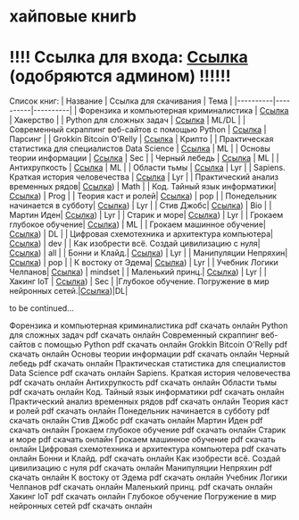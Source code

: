 
# хайповые книгb
# !!!! Ссылка для входа:  [Ссылка](https://t.me/+yAu1e_YIh0o1MmQy) (одобряются админом) !!!!!!




Список книг: 
| Название | Ссылка для скачивания | Тема |
|----------|----------|----------|
| Форензика и компьютерная криминалистика  | [Ссылка](https://t.me/+yAu1e_YIh0o1MmQy)   | Хакерство |
| Python для сложных задач  | [Ссылка](https://t.me/+yAu1e_YIh0o1MmQy)   | ML/DL |
| Современный скраппинг веб-сайтов с помощью Python | [Ссылка](https://t.me/+yAu1e_YIh0o1MmQy)   | Парсинг |
| Grokkin Bitcoin O'Relly    | [Ссылка](https://t.me/+yAu1e_YIh0o1MmQy)   | Крипто   |
| Практическая статистика для специалистов Data Science | [Ссылка](https://t.me/+yAu1e_YIh0o1MmQy)   |  ML  |
| Основы теории информации | [Ссылка](https://t.me/+yAu1e_YIh0o1MmQy)   |  Sec  |
| Черный лебедь | [Ссылка](https://t.me/+yAu1e_YIh0o1MmQy)   |  ML  |
| Антихрупкость | [Ссылка](https://t.me/+yAu1e_YIh0o1MmQy)   |  ML  |
| Области тьмы | [Ссылка](https://t.me/+yAu1e_YIh0o1MmQy)   |   Lyr |
| Sapiens. Краткая история человечества | [Ссылка](https://t.me/+yAu1e_YIh0o1MmQy)   |  Lyr  |
| Практический анализ временных рядов| [Ссылка](https://t.me/+yAu1e_YIh0o1MmQy))   |  Math  |
| Код. Тайный язык информатики| [Ссылка](https://t.me/+yAu1e_YIh0o1MmQy))   |  Prog  |
| Теория каст и ролей| [Ссылка](https://t.me/+yAu1e_YIh0o1MmQy))   | pop   |
| Понедельник начинается в субботу| [Ссылка](https://t.me/+yAu1e_YIh0o1MmQy))   |  Lyr  |
| Стив Джобс| [Ссылка](https://t.me/+yAu1e_YIh0o1MmQy))   |  Bio  |
| Мартин Иден| [Ссылка](https://t.me/+yAu1e_YIh0o1MmQy))   |  Lyr  |
| Старик и море| [Ссылка](https://t.me/+yAu1e_YIh0o1MmQy))   |  Lyr  |
| Грокаем глубокое обучение| [Ссылка](https://t.me/+yAu1e_YIh0o1MmQy))   |  ML  |
| Грокаем машинное обучение| [Ссылка](https://t.me/+yAu1e_YIh0o1MmQy))   |  DL  |
| Цифровая схемотехника и архитектура компьютера| [Ссылка](https://t.me/+yAu1e_YIh0o1MmQy))   |  dev  |
| Как изобрести всё. Создай цивилизацию с нуля| [Ссылка](https://t.me/+yAu1e_YIh0o1MmQy))   |  all  |
| Бонни и Клайд.| [Ссылка](https://t.me/+yAu1e_YIh0o1MmQy))   |  Lyr  |
| Манипуляции Непряхин| [Ссылка](https://t.me/+yAu1e_YIh0o1MmQy))   |  pop  |
| К востоку от Эдема| [Ссылка](https://t.me/+yAu1e_YIh0o1MmQy))   |  Lyr  |
| Учебник Логики Челпанов| [Ссылка](https://t.me/+yAu1e_YIh0o1MmQy))   |  mindset  |
| Маленький принц.| [Ссылка](https://t.me/+yAu1e_YIh0o1MmQy))   |  Lyr  |
| Хакинг IoT  | [Ссылка](https://t.me/+yAu1e_YIh0o1MmQy))   |  Sec  |
|Глубокое обучение. Погружение в мир нейронных сетей.|[Ссылка](https://t.me/+yAu1e_YIh0o1MmQy))|DL|

to be continued...

Форензика и компьютерная криминалистика pdf скачать онлайн
Python для сложных задач pdf скачать онлайн
Современный скраппинг веб-сайтов с помощью Python pdf скачать онлайн
Grokkin Bitcoin O'Relly pdf скачать онлайн
Основы теории информации pdf скачать онлайн
Черный лебедь pdf скачать онлайн
Практическая статистика для специалистов Data Science pdf скачать онлайн
 Sapiens. Краткая история человечества pdf скачать онлайн
Антихрупкость pdf скачать онлайн
Области тьмы pdf скачать онлайн
Код. Тайный язык информатики pdf скачать онлайн
Практический анализ временных рядов pdf скачать онлайн
Теория каст и ролей pdf скачать онлайн
Понедельник начинается в субботу pdf скачать онлайн
Стив Джобс pdf скачать онлайн
Мартин Иден pdf скачать онлайн
Грокаем глубокое обучение pdf скачать онлайн
 Старик и море pdf скачать онлайн
Грокаем машинное обучение pdf скачать онлайн
Цифровая схемотехника и архитектура компьютера pdf скачать онлайн
Бонни и Клайд. pdf скачать онлайн
 Как изобрести всё. Создай цивилизацию с нуля pdf скачать онлайн
 Манипуляции Непряхин pdf скачать онлайн
К востоку от Эдема pdf скачать онлайн
 Учебник Логики Челпанов pdf скачать онлайн
Маленький принц. pdf скачать онлайн
Хакинг IoT  pdf скачать онлайн
Глубокое обучение Погружение в мир нейронных сетей pdf скачать онлайн
 
